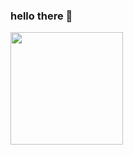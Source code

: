 ### hello there 👋
<div>
<a href="https://github.com/ribeiroleoz">
<!--  <img height="180em" src="https://github-readme-stats.vercel.app/api/top-langs/?username=ribeiroleoz&layout=compact&langs_count=7&theme=transparent"/> -->
<img height="180em" src="https://github-readme-stats.vercel.app/api?username=ribeiroleoz&show_icons=true&theme=transparent&include_all_commits=true&count_private=true"/>
</div>
<!--
<picture>
  <source media="(prefers-color-scheme: dark)" srcset="github-snake-dark.svg" />
  <source media="(prefers-color-scheme: light)" srcset="github-snake.svg" />
  <img alt="github-snake" src="github-snake.svg" />
</picture>
![Snake animation](https://github.com/ribeiroleoz/ribeiroleoz/blob/output/github-contribution-grid-snake.svg)
**ribeiroleoz/ribeiroleoz** is a ✨ _special_ ✨ repository because its `README.md` (this file) appears on your GitHub profile.
Here are some ideas to get you started:
-->

